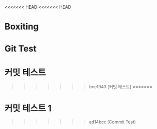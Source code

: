 <<<<<<< HEAD
<<<<<<< HEAD
# Boxiting
Git Test
=======
# 커밋 테스트
>>>>>>> bce1943 (커밋 테스트)
=======
# 커밋 테스트 1
>>>>>>> ad14bcc (Commit Test)
